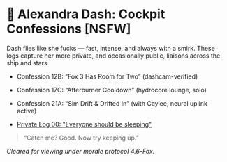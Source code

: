 
# 🚀 Alexandra Dash: Cockpit Confessions [NSFW]

Dash flies like she fucks — fast, intense, and always with a smirk. These logs capture her more private, and occasionally public, liaisons across the ship and stars.

- Confession 12B: “Fox 3 Has Room for Two” (dashcam-verified)
- Confession 17C: “Afterburner Cooldown” (hydrocore lounge, solo)
- Confession 21A: “Sim Drift & Drifted In” (with Caylee, neural uplink active)

- [Private Log 00: "Everyone should be sleeping"](.dash-prive-log.html)

> “Catch me? Good. Now try keeping up.”

_Cleared for viewing under morale protocol 4.6-Fox._
